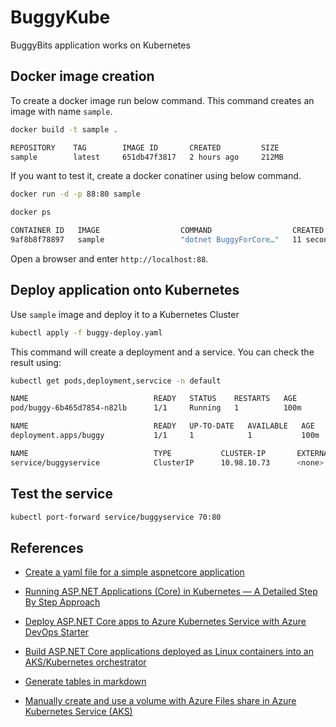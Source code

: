 # BuggyKube
BuggyBits application works on Kubernetes

## Docker image creation

To create a docker image run below command.
This command creates an image with name `sample`.
```bash
docker build -t sample .

REPOSITORY    TAG        IMAGE ID       CREATED         SIZE
sample        latest     651db47f3817   2 hours ago     212MB
```
If you want to test it, create a docker conatiner using below command.
```bash
docker run -d -p 88:80 sample

docker ps

CONTAINER ID   IMAGE                  COMMAND                  CREATED             STATUS             PORTS                    NAMES
9af8b8f78897   sample                 "dotnet BuggyForCore…"   11 seconds ago      Up 9 seconds       0.0.0.0:88->80/tcp       amazing_bar
```
Open a browser and enter `http://localhost:88`.

## Deploy application onto Kubernetes

Use `sample` image and deploy it to a Kubernetes Cluster
```bash
kubectl apply -f buggy-deploy.yaml
```

This command will create a deployment and a service.
You can check the result using:
```bash
kubectl get pods,deployment,servcice -n default

NAME                            READY   STATUS    RESTARTS   AGE
pod/buggy-6b465d7854-n82lb      1/1     Running   1          100m

NAME                            READY   UP-TO-DATE   AVAILABLE   AGE
deployment.apps/buggy           1/1     1            1           100m

NAME                            TYPE           CLUSTER-IP       EXTERNAL-IP   PORT(S)          AGE
service/buggyservice            ClusterIP      10.98.10.73      <none>        80/TCP           100m
```
## Test the service 
```bash
kubectl port-forward service/buggyservice 70:80
```
## References

- [Create a yaml file for a simple aspnetcore application](https://docs.docker.com/engine/examples/dotnetcore/)

- [Running ASP.NET Applications (Core) in Kubernetes — A Detailed Step By Step Approach](https://bterkaly.medium.com/running-asp-net-applications-in-kubernetes-a-detailed-step-by-step-approach-96c98f273d1a)

- [Deploy ASP.NET Core apps to Azure Kubernetes Service with Azure DevOps Starter](https://docs.microsoft.com/en-us/azure/devops-project/azure-devops-project-aks)

- [Build ASP.NET Core applications deployed as Linux containers into an AKS/Kubernetes orchestrator](https://docs.microsoft.com/en-us/dotnet/architecture/containerized-lifecycle/design-develop-containerized-apps/build-aspnet-core-applications-linux-containers-aks-kubernetes)

- [Generate tables in markdown](https://www.tablesgenerator.com/markdown_tables)

- [Manually create and use a volume with Azure Files share in Azure Kubernetes Service (AKS)](https://docs.microsoft.com/en-us/azure/aks/azure-files-volume)
